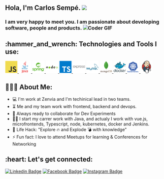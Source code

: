 <h2 align="left">
    <abc>
        <br>Hola, I'm Carlos Sempé. <img src="https://user-images.githubusercontent.com/42378118/110234147-e3259600-7f4e-11eb-95be-0c4047144dea.gif" width="30"><br>
    </abc>  
</h2> 
<h3>I am very happy to meet you. I am passionate about developing software, people and products.
<img src="https://media.giphy.com/media/SWoSkN6DxTszqIKEqv/giphy.gif" alt="Coder GIF" width="500">
</h3>
<h2 align="left">:hammer_and_wrench: Technologies and Tools I use:</h2>
<p align="left">
    <a href="https://developer.mozilla.org/en-US/docs/Web/JavaScript" target="_blank"> 
        <img src="https://raw.githubusercontent.com/devicons/devicon/master/icons/javascript/javascript-original.svg" alt="javascript" width="40" height="40"/> 
    </a>
    <a href="https://docs.oracle.com/en/java/" target="_blank"> 
        <img src="https://raw.githubusercontent.com/devicons/devicon/9f4f5cdb393299a81125eb5127929ea7bfe42889/icons/java/java-original-wordmark.svg" alt="java" width="40" height="40"/>
    </a>
    <a href="https://spring.io/" target="_blank"> 
        <img src="https://raw.githubusercontent.com/devicons/devicon/9f4f5cdb393299a81125eb5127929ea7bfe42889/icons/spring/spring-original-wordmark.svg" alt="spring" width="40" height="40"/> 
    </a>
    <a href="https://nodejs.org" target="_blank"> 
        <img src="https://raw.githubusercontent.com/devicons/devicon/master/icons/nodejs/nodejs-original-wordmark.svg" alt="nodejs" width="40" height="40"/> 
    </a>
    <a href="https://www.typescriptlang.org/" target="_blank"> 
        <img src="https://raw.githubusercontent.com/devicons/devicon/9f4f5cdb393299a81125eb5127929ea7bfe42889/icons/typescript/typescript-original.svg" alt="typescript" width="40" height="40"/>
    </a>
    <a href="https://expressjs.com" target="_blank">
        <img src="https://raw.githubusercontent.com/devicons/devicon/master/icons/express/express-original-wordmark.svg" alt="express" width="40" height="40"/> 
    </a>
    <a href="https://www.mysql.com/" target="_blank"> 
        <img src="https://raw.githubusercontent.com/devicons/devicon/9f4f5cdb393299a81125eb5127929ea7bfe42889/icons/mysql/mysql-plain-wordmark.svg" alt="mysql" width="40" height="40"/>
    </a>
    <a href="https://www.mongodb.com/" target="_blank"> 
        <img src="https://raw.githubusercontent.com/devicons/devicon/master/icons/mongodb/mongodb-original-wordmark.svg" alt="mongodb" width="40" height="40"/> 
    </a>
    <a href="https://www.docker.com/" target="_blank"> 
        <img src="https://raw.githubusercontent.com/devicons/devicon/9f4f5cdb393299a81125eb5127929ea7bfe42889/icons/docker/docker-original-wordmark.svg" alt="docker" width="40" height="40"/>
    </a>
    <a href="https://kubernetes.io/" target="_blank"> 
        <img src="https://raw.githubusercontent.com/devicons/devicon/9f4f5cdb393299a81125eb5127929ea7bfe42889/icons/kubernetes/kubernetes-plain-wordmark.svg" alt="kubernetes" width="40" height="40">
    </a>
    <a href="https://www.jenkins.io/" target="_blank"> 
        <img src="https://raw.githubusercontent.com/devicons/devicon/9f4f5cdb393299a81125eb5127929ea7bfe42889/icons/jenkins/jenkins-original.svg" alt="jenkins" width="40" height="40"/> 
    </a>
</p>

<h2 align="left">👨🏻‍💻 About Me:</h2>

- :computer: I'm work at Zenvia and I'm techinical lead in two teams.
- :hourglass_flowing_sand: Me and my team work with frontend, backend and devops.
- :rocket: Always ready to collaborate for Dev Experiments
- :man_technologist: I start my carrer work with Java, and actualy I work with vue.js, microfrontends, Typescript, node, kubernetes, docker and Jenkins. 
- :dart: Life Hack: "Explore :fire: and Explode :bomb: with knowledge" 
- :zap: Fun fact: I love to attend Meetups for learning & Conferences for Networking<br>

<h2 align="left">:heart: Let's get connected:</h2>

[![Linkedin Badge](https://img.shields.io/badge/carlos-semp%C3%A9-blue?style=flat-square&logo=Linkedin&logoColor=white&link=https://www.linkedin.com/in/carlos-augusto-semp%C3%A9-junior-46b90252/)](https://www.linkedin.com/in/carlos-augusto-semp%C3%A9-junior-46b90252/) [![Facebook Badge](https://img.shields.io/badge/carlos-semp%C3%A9-blue?style=flat-square&labelColor=3b5998&logo=facebook&logoColor=white&link=https://www.facebook.com/profile.php?id=1219184345)](https://www.facebook.com/profile.php?id=1219184345) [![Instagram Badge](https://img.shields.io/badge/carlos-semp%C3%A9-blue?style=flat-square&labelColor=D7008A&logo=Instagram&logoColor=white&link=https://www.instagram.com/sempejunior/)](https://www.instagram.com/sempejunior/)
